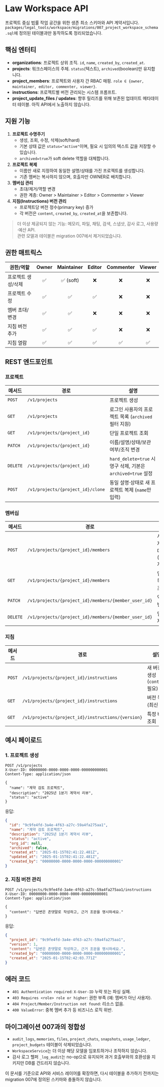 # Law Workspace API

프로젝트 중심 법률 작업 공간을 위한 생존 최소 스키마와 API 계약서입니다.  
`packages/legal_tools/workspace/migrations/007_project_workspace_schema.sql`에 정의된 테이블과만 동작하도록 정리되었습니다.

## 핵심 엔터티

- **organizations**: 프로젝트 상위 조직. `id`, `name`, `created_by`, `created_at`.
- **projects**: 워크스페이스의 주체. `status`(텍스트), `archived`(boolean)만 유지합니다.
- **project_members**: 프로젝트와 사용자 간 RBAC 매핑. `role ∈ {owner, maintainer, editor, commenter, viewer}`.
- **instructions**: 프로젝트별 버전 관리되는 시스템 프롬프트.
- **project_update_files / updates**: 향후 릴리즈를 위해 보존된 업데이트 메타데이터 테이블. 아직 API에서 노출하지 않습니다.

## 지원 기능

1. **프로젝트 수명주기**
   - 생성, 조회, 수정, 삭제(soft/hard)  
   - 기본 상태 값은 `status="active"`이며, 필요 시 임의의 텍스트 값을 저장할 수 있습니다.
   - `archived=true`가 soft delete 역할을 대체합니다.
2. **프로젝트 복제**
   - 이름만 새로 지정하여 동일한 설명/상태를 가진 프로젝트를 생성합니다.
   - 기존 멤버는 복사하지 않으며, 호출자만 OWNER로 배치합니다.
3. **멤버십 관리**
   - 초대/제거/역할 변경
   - 권한 계층: Owner > Maintainer > Editor > Commenter > Viewer
4. **지침(Instructions) 버전 관리**
   - 프로젝트당 버전 정수(primary key) 증가
   - 각 버전은 `content`, `created_by`, `created_at`을 보존합니다.

> 더 이상 제공되지 않는 기능: 메모리, 파일, 채팅, 검색, 스냅샷, 감사 로그, 사용량·예산 API.  
> 관련 모델과 테이블은 migration 007에서 제거되었습니다.

## 권한 매트릭스

| 권한/역할         | Owner | Maintainer | Editor | Commenter | Viewer |
|-------------------|:-----:|:----------:|:------:|:---------:|:------:|
| 프로젝트 생성/삭제 | ✅    | ✅ (soft)   | ❌     | ❌        | ❌     |
| 프로젝트 수정     | ✅    | ✅         | ✅     | ❌        | ❌     |
| 멤버 초대/변경    | ✅    | ✅         | ❌     | ❌        | ❌     |
| 지침 버전 추가    | ✅    | ✅         | ✅     | ❌        | ❌     |
| 지침 열람         | ✅    | ✅         | ✅     | ✅        | ✅     |

## REST 엔드포인트

### 프로젝트

| 메서드 | 경로                                 | 설명 |
|--------|--------------------------------------|------|
| `POST` | `/v1/projects`                       | 프로젝트 생성 |
| `GET`  | `/v1/projects`                       | 로그인 사용자의 프로젝트 목록 (`archived` 필터 지원) |
| `GET`  | `/v1/projects/{project_id}`          | 단일 프로젝트 조회 |
| `PATCH`| `/v1/projects/{project_id}`          | 이름/설명/상태/보관 여부/조직 변경 |
| `DELETE`| `/v1/projects/{project_id}`         | `hard_delete=true` 시 영구 삭제, 기본은 `archived=true` 설정 |
| `POST` | `/v1/projects/{project_id}/clone`    | 동일 설명·상태로 새 프로젝트 복제 (`name`만 입력) |

### 멤버십

| 메서드 | 경로                                                     | 설명 |
|--------|----------------------------------------------------------|------|
| `POST` | `/v1/projects/{project_id}/members`                      | 사용자 초대 (`role` 지정) |
| `GET`  | `/v1/projects/{project_id}/members`                      | 멤버 목록 조회 |
| `PATCH`| `/v1/projects/{project_id}/members/{member_user_id}`     | 역할 변경 |
| `DELETE`| `/v1/projects/{project_id}/members/{member_user_id}`    | 멤버 제거 |

### 지침

| 메서드 | 경로                                                      | 설명 |
|--------|-----------------------------------------------------------|------|
| `POST` | `/v1/projects/{project_id}/instructions`                  | 새 버전 생성 (`content` 필요) |
| `GET`  | `/v1/projects/{project_id}/instructions`                  | 버전 목록 (최신 순) |
| `GET`  | `/v1/projects/{project_id}/instructions/{version}`        | 특정 버전 조회 |

## 예시 페이로드

### 1. 프로젝트 생성

```http
POST /v1/projects
X-User-ID: 00000000-0000-0000-0000-000000000001
Content-Type: application/json

{
  "name": "계약 검토 프로젝트",
  "description": "2025년 1분기 계약서 리뷰",
  "status": "active"
}
```

응답:

```json
{
  "id": "9c9fe4fd-3a4e-4f63-a27c-59a4fa275aa1",
  "name": "계약 검토 프로젝트",
  "description": "2025년 1분기 계약서 리뷰",
  "status": "active",
  "org_id": null,
  "archived": false,
  "created_at": "2025-01-15T02:41:22.481Z",
  "updated_at": "2025-01-15T02:41:22.481Z",
  "created_by": "00000000-0000-0000-0000-000000000001"
}
```

### 2. 지침 버전 관리

```http
POST /v1/projects/9c9fe4fd-3a4e-4f63-a27c-59a4fa275aa1/instructions
X-User-ID: 00000000-0000-0000-0000-000000000001
Content-Type: application/json

{
  "content": "답변은 존댓말로 작성하고, 근거 조문을 명시하세요."
}
```

응답:

```json
{
  "project_id": "9c9fe4fd-3a4e-4f63-a27c-59a4fa275aa1",
  "version": 1,
  "content": "답변은 존댓말로 작성하고, 근거 조문을 명시하세요.",
  "created_by": "00000000-0000-0000-0000-000000000001",
  "created_at": "2025-01-15T02:42:03.771Z"
}
```

## 에러 코드

- `401 Authentication required`: `X-User-ID` 누락 또는 파싱 실패.
- `403 Requires <role> role or higher`: 권한 부족 (예: 멤버가 아닌 사용자).
- `404 Project/Member/Instruction not found`: 리소스 없음.
- `400 ValueError`: 중복 멤버 추가 등 비즈니스 로직 위반.

## 마이그레이션 007과의 정합성

- `audit_logs`, `memories`, `files`, `project_chats`, `snapshots`, `usage_ledger`, `project_budgets` 테이블이 삭제되었습니다.
- `WorkspaceService`는 더 이상 해당 모델을 임포트하거나 조작하지 않습니다.
- 감사 로그 헬퍼 `_log_audit`는 no-op으로 유지되어 과거 호출부와의 호환성을 지키지만 DB를 건드리지 않습니다.

이 문서를 기준으로 API와 서비스 레이어를 확장하면, 다시 테이블을 추가하기 전까지는 migration 007에 정의된 스키마와 충돌하지 않습니다.
